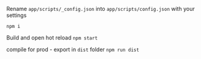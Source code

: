 
Rename `app/scripts/_config.json` into `app/scripts/config.json` with your settings

`npm i`

Build and open hot reload
`npm start`

compile for prod - export in `dist` folder
`npm run dist`
